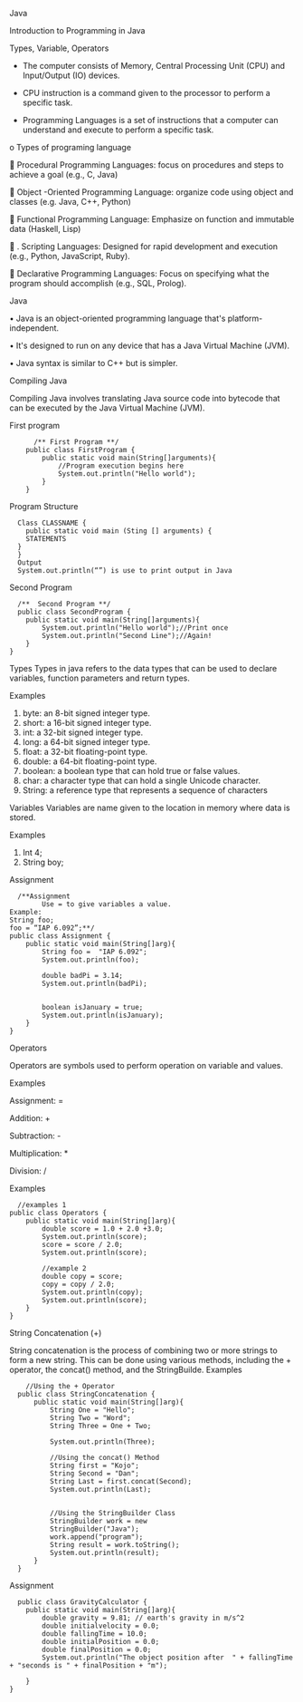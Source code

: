 Java 

  
  Introduction to Programming in Java

  
  Types, Variable, Operators 


  
  -	The computer consists of Memory, Central Processing Unit (CPU) and                 Input/Output (IO) devices.

    
  -	CPU instruction is a command given to the processor to perform a specific           task.

    
  -	Programming Languages   is a set of instructions that a computer can                understand and execute to perform a specific task.

     
  o	Types of programing language 

  
  	Procedural Programming Languages: focus on procedures and steps to achieve a        goal (e.g., C, Java)

  
  	Object -Oriented Programming Language: organize code using object and classes       (e.g. Java, C++, Python)

  
  	Functional Programming Language: Emphasize on function and immutable data             (Haskell, Lisp)

  
  	. Scripting Languages: Designed for rapid development and execution (e.g.,          Python, JavaScript, Ruby).


  
  	 Declarative Programming Languages: Focus on specifying what the program              should accomplish (e.g., SQL, Prolog).


Java 


  •	Java is an object-oriented programming language that's platform-independent.

  
  •	It's designed to run on any device that has a Java Virtual Machine (JVM).

  
  •	Java syntax is similar to C++ but is simpler. 

  
  Compiling Java 

  
  Compiling Java involves translating Java source code into bytecode that can be     executed by the Java Virtual Machine (JVM).
  
  
  First program

          /** First Program **/
        public class FirstProgram {
            public static void main(String[]arguments){
                //Program execution begins here
                System.out.println("Hello world");
            }
        }
          
  Program Structure 
 
  
      Class CLASSNAME {
      	public static void main (Sting [] arguments) {
      	STATEMENTS
      }
      }
      Output 
      System.out.println(“”) is use to print output in Java 
      
  
  
  Second Program 


      /**  Second Program **/
      public class SecondProgram {
        public static void main(String[]arguments){
            System.out.println("Hello world");//Print once
            System.out.println("Second Line");//Again!
        }
    }

  
  
  Types 
  Types in java refers to the data types that can be used to declare variables,     function parameters and return types. 

  
  Examples
  1.	byte: an 8-bit signed integer type.
  2.	short: a 16-bit signed integer type.
  3.	int: a 32-bit signed integer type.
  4.	long: a 64-bit signed integer type.
  5.	float: a 32-bit floating-point type.
  6.	double: a 64-bit floating-point type.
  7.	boolean: a boolean type that can hold true or false values.
  8.	char: a character type that can hold a single Unicode character.
  9.	String: a reference type that represents a sequence of characters
  
  
  
  Variables 
  Variables are name given to the location in memory where data is stored. 
  
  Examples 
  1.	Int 4;
  2.	String boy;
  
  Assignment 
    
      /**Assignment
            Use = to give variables a value.
    Example:
    String foo;
    foo = “IAP 6.092”;**/
    public class Assignment {
        public static void main(String[]arg){
            String foo =  "IAP 6.092";
            System.out.println(foo);
    
            double badPi = 3.14;
            System.out.println(badPi);
    
    
            boolean isJanuary = true;
            System.out.println(isJanuary);
        }
    }



  
  
  Operators 

  
  Operators are symbols used to perform operation on variable and values. 

  
  Examples 
  
  Assignment: = 
  
  Addition: +
  
  Subtraction: - 
  
  Multiplication: * 
  
  Division:  /
  
  Examples 


      //examples 1
    public class Operators {
        public static void main(String[]arg){
            double score = 1.0 + 2.0 +3.0;
            System.out.println(score);
            score = score / 2.0;
            System.out.println(score);
    
            //example 2
            double copy = score;
            copy = copy / 2.0;
            System.out.println(copy);
            System.out.println(score);
        }
    }
  
  
  String Concatenation (+)

  
String concatenation is the process of combining two or more strings to form a new string. This can be done using various methods, including the + operator, the concat() method, and the StringBuilde. 
  Examples 
  
  
        //Using the + Operator
      public class StringConcatenation {
          public static void main(String[]arg){
              String One = "Hello";
              String Two = "Word";
              String Three = One + Two;
      
              System.out.println(Three);
      
              //Using the concat() Method
              String first = "Kojo";
              String Second = "Dan";
              String Last = first.concat(Second);
              System.out.println(Last);
      
      
              //Using the StringBuilder Class
              StringBuilder work = new
              StringBuilder("Java");
              work.append("program");
              String result = work.toString();
              System.out.println(result);
          }
      }

   
  Assignment



      public class GravityCalculator {
        public static void main(String[]arg){
            double gravity = 9.81; // earth's gravity in m/s^2
            double initialvelocity = 0.0;
            double fallingTime = 10.0;
            double initialPosition = 0.0;
            double finalPosition = 0.0;
            System.out.println("The object position after  " + fallingTime + "seconds is " + finalPosition + "m");
            
        }
    }

